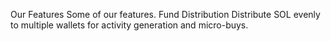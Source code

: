 Our Features
Some of our features.
Fund Distribution
Distribute SOL evenly to multiple wallets for activity generation and micro-buys.
